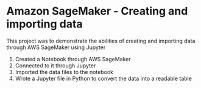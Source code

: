 # Amazon SageMaker - Creating and importing data 
This project was to demonstrate the abilities of creating and importing data through AWS SageMaker using Jupyter

1. Created a Notebook through AWS SageMaker
2. Connected to it through Jupyter
3. Imported the data files to the notebook
4. Wrote a Jupyter file in Python to convert the data into a readable table
